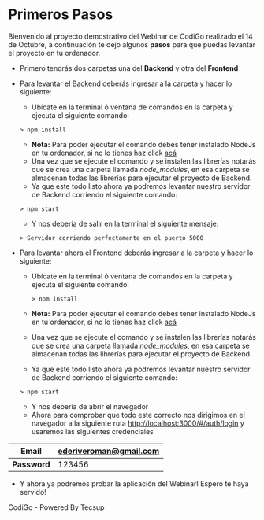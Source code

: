 # Primeros Pasos
Bienvenido al proyecto demostrativo del Webinar de CodiGo realizado el 14 de Octubre, a continuación te dejo algunos **pasos** para que puedas levantar el proyecto en tu ordenador.

-  Primero tendrás dos carpetas una del **Backend** y otra del **Frontend**
- Para levantar el Backend deberás ingresar a la carpeta y hacer lo siguiente:
	- Ubícate en la terminal ó ventana de comandos en la carpeta y ejecuta el siguiente comando:
	```
	> npm install
	```

   - **Nota:** Para poder ejecutar el comando debes tener instalado NodeJs en tu ordenador, si no lo tienes haz click [acá](https://nodejs.org/es/)
  - Una vez que se ejecute el comando y se instalen las librerías notarás que se crea una carpeta llamada _node_modules_, en esa carpeta se almacenan todas las librerías para ejecutar el proyecto de Backend.
  -  Ya que este todo listo ahora ya podremos levantar nuestro servidor de Backend corriendo el siguiente comando:
  ```
  > npm start
   ```
   - Y nos debería de salir en la terminal el siguiente mensaje:
   ```
  > Servidor corriendo perfectamente en el puerto 5000
   ```
- Para levantar ahora el Frontend deberás ingresar a la carpeta y hacer lo siguiente:
  - Ubícate en la terminal ó ventana de comandos en la carpeta y ejecuta el siguiente comando:
	```
	> npm install
	```

   - **Nota:** Para poder ejecutar el comando debes tener instalado NodeJs en tu ordenador, si no lo tienes haz click [acá](https://nodejs.org/es/)
  - Una vez que se ejecute el comando y se instalen las librerías notarás que se crea una carpeta llamada _node_modules_, en esa carpeta se almacenan todas las librerías para ejecutar el proyecto de Backend.
  -  Ya que este todo listo ahora ya podremos levantar nuestro servidor de Backend corriendo el siguiente comando:
  ```
  > npm start
   ```
   - Y nos debería de abrir el navegador
   - Ahora para comprobar que todo este correcto nos dirigimos en el navegador a la siguiente ruta 
[http://localhost:3000/#/auth/login](http://localhost:3000/#/auth/login) y usaremos las siguientes credenciales
	
|**Email**|ederiveroman@gmail.com                          |
|----------------|-------------------------------|
|**Password**|123456|
   - Y ahora ya podremos probar la aplicación del Webinar! Espero te haya servido! 
  
  CodiGo - Powered By Tecsup

